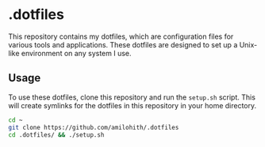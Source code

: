 # .dotfiles

This repository contains my dotfiles, which are configuration files for various tools and applications. These dotfiles are designed to set up a Unix-like environment on any system I use.

## Usage
To use these dotfiles, clone this repository and run the `setup.sh` script. This will create symlinks for the dotfiles in this repository in your home directory.

```sh
cd ~
git clone https://github.com/amilohith/.dotfiles
cd .dotfiles/ && ./setup.sh
```
